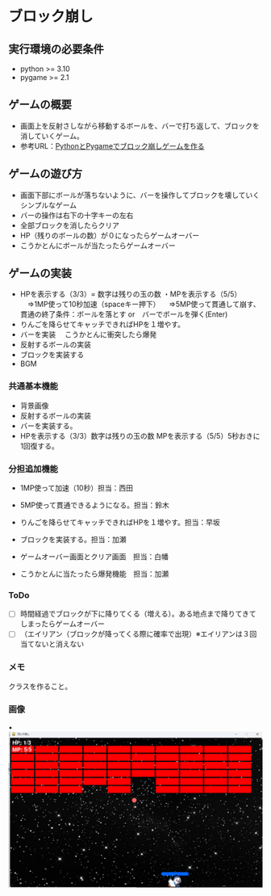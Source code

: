 # ブロック崩し

## 実行環境の必要条件
* python >= 3.10
* pygame >= 2.1

## ゲームの概要
* 画面上を反射さしながら移動するボールを、バーで打ち返して、ブロックを消していくゲーム。
* 参考URL：[PythonとPygameでブロック崩しゲームを作る](https://qiita.com/Tadataka_Takahashi/items/9affa69ca6c70564587c)

## ゲームの遊び方
* 画面下部にボールが落ちないように、バーを操作してブロックを壊していくシンプルなゲーム
* バーの操作は右下の十字キーの左右
* 全部ブロックを消したらクリア
* HP（残りのボールの数）が０になったらゲームオーバー
* こうかとんにボールが当たったらゲームオーバー
## ゲームの実装
* HPを表示する（3/3）= 数字は残りの玉の数
・MPを表示する（5/5）
　⇒1MP使って10秒加速（spaceキー押下）
　⇒5MP使って貫通して崩す、貫通の終了条件：ボールを落とす or　バーでボールを弾く(Enter)
* りんごを降らせてキャッチできればHPを１増やす。
* バーを実装
　こうかとんに衝突したら爆発
* 反射するボールの実装
* ブロックを実装する
* BGM

### 共通基本機能
* 背景画像
* 反射するボールの実装
* バーを実装する。
* HPを表示する（3/3）数字は残りの玉の数
  MPを表示する（5/5）5秒おきに1回復する。
### 分担追加機能
* 1MP使って加速（10秒）担当：西田

* 5MP使って貫通できるようになる。担当：鈴木

* りんごを降らせてキャッチできればHPを１増やす。担当：早坂

* ブロックを実装する。担当：加瀬

* ゲームオーバー画面とクリア画面　担当：白幡

* こうかとんに当たったら爆発機能　担当：加瀬


### ToDo
- [ ] 時間経過でブロックが下に降りてくる（増える）。ある地点まで降りてきてしまったらゲームオーバー
- [ ] （エイリアン（ブロックが降ってくる際に確率で出現）※エイリアンは３回当てないと消えない

### メモ
クラスを作ること。

### 画像
• ![title](fig/block.png)